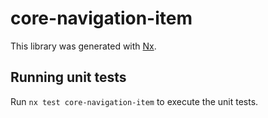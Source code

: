 # core-navigation-item

This library was generated with [Nx](https://nx.dev).

## Running unit tests

Run `nx test core-navigation-item` to execute the unit tests.
